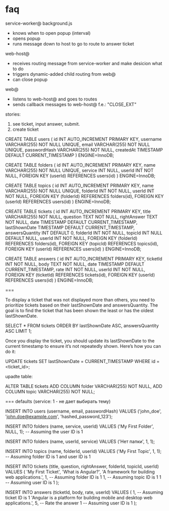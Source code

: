 # faq

service-worker@ background.js 
- knows when to open popup (interval)
- opens popup
- runs message down to host to go to route to answer ticket

web-host@
- receives routing message from service-worker and make desicion what to do
- triggers dynamic-added child routing from web@
- can close popup

web@
- listens to web-host@ and goes to routes
- sends callback messages to web-host@ f.e.: "CLOSE_EXT"

stories:

1. see ticket, input answer, submit.
2. create ticket


CREATE TABLE users (
  id INT AUTO_INCREMENT PRIMARY KEY,
  username VARCHAR(255) NOT NULL UNIQUE,
  email VARCHAR(255) NOT NULL UNIQUE,
  passwordHash VARCHAR(255) NOT NULL,
  createdAt TIMESTAMP DEFAULT CURRENT_TIMESTAMP
) ENGINE=InnoDB;

CREATE TABLE folders (
  id INT AUTO_INCREMENT PRIMARY KEY,
  name VARCHAR(255) NOT NULL UNIQUE,
  service INT NULL,
  userId INT NOT NULL,
  FOREIGN KEY (userId) REFERENCES users(id)
) ENGINE=InnoDB;

CREATE TABLE topics (
  id INT AUTO_INCREMENT PRIMARY KEY,
  name VARCHAR(255) NOT NULL UNIQUE,
  folderId INT NOT NULL,
  userId INT NOT NULL,
  FOREIGN KEY (folderId) REFERENCES folders(id),
  FOREIGN KEY (userId) REFERENCES users(id)
) ENGINE=InnoDB;

CREATE TABLE tickets (
  id INT AUTO_INCREMENT PRIMARY KEY,
  title VARCHAR(255) NOT NULL,
  question TEXT NOT NULL,
  rightAnswer TEXT NOT NULL,
  date TIMESTAMP DEFAULT CURRENT_TIMESTAMP,
  lastShownDate TIMESTAMP DEFAULT CURRENT_TIMESTAMP,
  answersQuantity INT DEFAULT 0,
  folderId INT NOT NULL,
  topicId INT NULL DEFAULT NULL,
  userId INT NOT NULL,
  FOREIGN KEY (folderId) REFERENCES folders(id),
  FOREIGN KEY (topicId) REFERENCES topics(id),
  FOREIGN KEY (userId) REFERENCES users(id)
) ENGINE=InnoDB;

CREATE TABLE answers (
  id INT AUTO_INCREMENT PRIMARY KEY,
  ticketId INT NOT NULL,
  body TEXT NOT NULL,
  date TIMESTAMP DEFAULT CURRENT_TIMESTAMP,
  rate INT NOT NULL,
  userId INT NOT NULL,
  FOREIGN KEY (ticketId) REFERENCES tickets(id),
  FOREIGN KEY (userId) REFERENCES users(id)
) ENGINE=InnoDB;


===

To display a ticket that was not displayed more than others, you need to prioritize tickets based on their lastShownDate and answersQuantity. The goal is to find the ticket that has been shown the least or has the oldest lastShownDate.

SELECT *
FROM tickets
ORDER BY lastShownDate ASC, answersQuantity ASC
LIMIT 1;

Once you display the ticket, you should update its lastShownDate to the current timestamp to ensure it’s not repeatedly shown. Here’s how you can do it:

UPDATE tickets
SET lastShownDate = CURRENT_TIMESTAMP
WHERE id = <ticket_id>;

upadte table:

ALTER TABLE tickets
ADD COLUMN folder VARCHAR(255) NOT NULL,
ADD COLUMN topic VARCHAR(255) NOT NULL;

===
defaults (service: 1 - не дает выбирать тему)

INSERT INTO users (username, email, passwordHash)
VALUES ('john_doe', 'john.doe@example.com', 'hashed_password_123');

INSERT INTO folders (name, service, userId)
VALUES ('My First Folder', NULL, 1); -- Assuming the user ID is 1

INSERT INTO folders (name, userId, service)
VALUES ('Нет папки', 1, 1);

INSERT INTO topics (name, folderId, userId)
VALUES ('My First Topic', 1, 1); -- Assuming folder ID is 1 and user ID is 1

INSERT INTO tickets (title, question, rightAnswer, folderId, topicId, userId)
VALUES (
  'My First Ticket',
  'What is Angular?',
  'A framework for building web applications.',
  1, -- Assuming folder ID is 1
  1, -- Assuming topic ID is 1
  1  -- Assuming user ID is 1
);

INSERT INTO answers (ticketId, body, rate, userId)
VALUES (
  1, -- Assuming ticket ID is 1
  'Angular is a platform for building mobile and desktop web applications.',
  5, -- Rate the answer
  1  -- Assuming user ID is 1
);